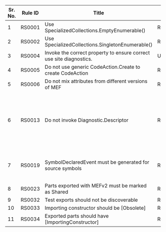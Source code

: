 
Sr. No. | Rule ID | Title | Category | Enabled | CodeFix | Description |
--------|---------|-------|----------|---------|---------|--------------------------------------------------------------------------------------------------------------|
1 | RS0001 | Use SpecializedCollections.EmptyEnumerable() | RoslynDiagnosticsPerformance | True | False | Use SpecializedCollections.EmptyEnumerable() |
2 | RS0002 | Use SpecializedCollections.SingletonEnumerable() | RoslynDiagnosticsPerformance | True | False | Use SpecializedCollections.SingletonEnumerable() |
3 | RS0004 | Invoke the correct property to ensure correct use site diagnostics. | Usage | False | False | Invoke the correct property to ensure correct use site diagnostics. |
4 | RS0005 | Do not use generic CodeAction.Create to create CodeAction | RoslynDiagnosticsPerformance | True | False | Do not use generic CodeAction.Create to create CodeAction |
5 | RS0006 | Do not mix attributes from different versions of MEF | RoslynDiagnosticsReliability | True | False | Do not mix attributes from different versions of MEF |
6 | RS0013 | Do not invoke Diagnostic.Descriptor | RoslynDiagnosticsPerformance | False | False | Accessing the Descriptor property of Diagnostic in compiler layer leads to unnecessary string allocations for fields of the descriptor that are not utilized in command line compilation. Hence, you should avoid accessing the Descriptor of the compiler diagnostics here. Instead you should directly access these properties off the Diagnostic type. |
7 | RS0019 | SymbolDeclaredEvent must be generated for source symbols | RoslynDiagnosticsReliability | False | False | Compilation event queue is required to generate symbol declared events for all declared source symbols. Hence, every source symbol type or one of its base types must generate a symbol declared event. |
8 | RS0023 | Parts exported with MEFv2 must be marked as Shared | RoslynDiagnosticsReliability | True | False | Part exported with MEFv2 must be marked with the Shared attribute. |
9 | RS0032 | Test exports should not be discoverable | RoslynDiagnosticsReliability | False | True | Test exports should not be discoverable |
10 | RS0033 | Importing constructor should be [Obsolete] | RoslynDiagnosticsReliability | True | True | Importing constructor should be [Obsolete] |
11 | RS0034 | Exported parts should have [ImportingConstructor] | RoslynDiagnosticsReliability | True | True | Exported parts should have [ImportingConstructor] |
